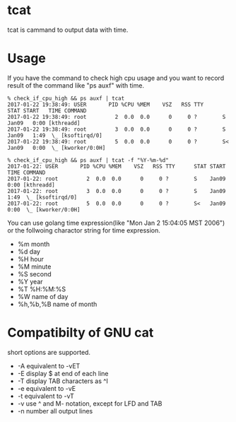# tcat

tcat is cammand to output data with time.

# Usage

If you have the command to check high cpu usage and you want to record result of the command like "ps auxf" with time.

```
% check_if_cpu_high && ps auxf | tcat
2017-01-22 19:38:49: USER       PID %CPU %MEM    VSZ   RSS TTY      STAT START   TIME COMMAND
2017-01-22 19:38:49: root         2  0.0  0.0      0     0 ?        S    Jan09   0:00 [kthreadd]
2017-01-22 19:38:49: root         3  0.0  0.0      0     0 ?        S    Jan09   1:49  \_ [ksoftirqd/0]
2017-01-22 19:38:49: root         5  0.0  0.0      0     0 ?        S<   Jan09   0:00  \_ [kworker/0:0H]

% check_if_cpu_high && ps auxf | tcat -f "%Y-%m-%d"
2017-01-22: USER       PID %CPU %MEM    VSZ   RSS TTY      STAT START   TIME COMMAND
2017-01-22: root         2  0.0  0.0      0     0 ?        S    Jan09   0:00 [kthreadd]
2017-01-22: root         3  0.0  0.0      0     0 ?        S    Jan09   1:49  \_ [ksoftirqd/0]
2017-01-22: root         5  0.0  0.0      0     0 ?        S<   Jan09   0:00  \_ [kworker/0:0H]
```

You can use golang time expression(like "Mon Jan 2 15:04:05 MST 2006") or the follwoing charactor string for time expression.

* %m month
* %d day
* %H hour
* %M minute
* %S second
* %Y year
* %T %H:%M:%S
* %W name of day
* %h,%b,%B name of month

# Compatibilty of GNU cat

short options are supported.

*  -A    equivalent to -vET
*  -E    display $ at end of each line
*  -T    display TAB characters as ^I
*  -e    equivalent to -vE
*  -t    equivalent to -vT
*  -v    use ^ and M- notation, except for LFD and TAB
*  -n    number all output lines
